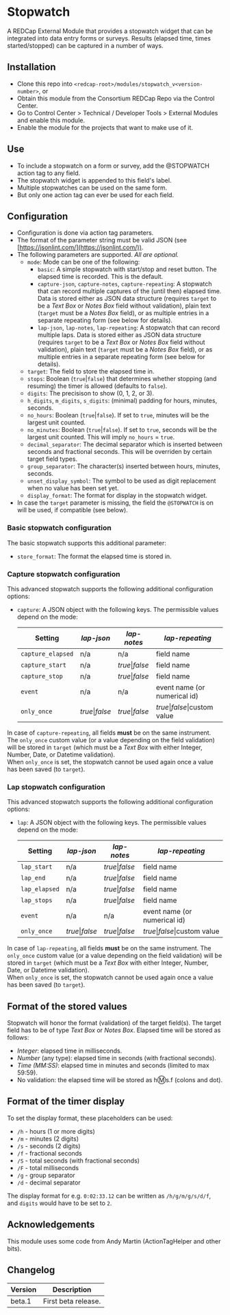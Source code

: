 # Stopwatch

A REDCap External Module that provides a stopwatch widget that can be integrated into data entry forms or surveys. Results (elapsed time, times started/stopped) can be captured in a number of ways.

## Installation

- Clone this repo into `<redcap-root>/modules/stopwatch_v<version-number>`, or
- Obtain this module from the Consortium REDCap Repo via the Control Center.
- Go to Control Center > Technical / Developer Tools > External Modules and enable this module.
- Enable the module for the projects that want to make use of it.

## Use

- To include a stopwatch on a form or survey, add the @STOPWATCH action tag to any field.
- The stopwatch widget is appended to this field's label.
- Multiple stopwatches can be used on the same form.
- But only one action tag can ever be used for each field.

## Configuration

- Configuration is done via action tag parameters.
- The format of the parameter string must be valid JSON (see [https://jsonlint.com/](https://jsonlint.com/)).
- The following parameters are supported. _All are optional._
  - `mode`: Mode can be one of the following:
    - `basic`: A simple stopwatch with start/stop and reset button. The elapsed time is recorded. This is the default.
    - `capture-json`, `capture-notes`, `capture-repeating`: A stopwatch that can record multiple captures of the (until then) elapsed time. Data is stored either as JSON data structure (requires `target` to be a _Text Box_ or _Notes Box_ field without validation), plain text (`target` must be a _Notes Box_ field), or as multiple entries in a separate repeating form (see below for details).
    - `lap-json`, `lap-notes`, `lap-repeating`: A stopwatch that can record multiple laps. Data is stored either as JSON data structure (requires `target` to be a _Text Box_ or _Notes Box_ field without validation), plain text (`target` must be a _Notes Box_ field), or as multiple entries in a separate repeating form (see below for details).
  - `target`: The field to store the elapsed time in.
  - `stops`: Boolean (`true`|`false`) that determines whether stopping (and resuming) the timer is allowed (defaults to `false`).
  - `digits`: The precisison to show (0, 1, 2, or 3).
  - `h_digits`, `m_digits`, `s_digits`: (minimal) padding for hours, minutes, seconds.
  - `no_hours`: Boolean (`true`|`false`). If set to `true`, minutes will be the largest unit counted.
  - `no_minutes`: Boolean (`true`|`false`). If set to `true`, seconds will be the largest unit counted. This will imply `no_hours` = `true`.
  - `decimal_separator`: The decimal separator which is inserted between seconds and fractional seconds. This will be overriden by certain target field types.
  - `group_separator`: The character(s) inserted between hours, minutes, seconds.
  - `unset_display_symbol`: The symbol to be used as digit replacement when no value has been set yet.
  - `display_format`: The format for display in the stopwatch widget.
- In case the `target` parameter is missing, the field the `@STOPWATCH` is on will be used, if compatible (see below).

### Basic stopwatch configuration

The basic stopwatch supports this additional parameter:

- `store_format`: The format the elapsed time is stored in.

### Capture stopwatch configuration

This advanced stopwatch supports the following additional configuration options:

- `capture`: A JSON object with the following keys. The permissible values depend on the mode:

  Setting           | _lap-json_      | _lap-notes_     | _lap-repeating_
  ----------------- | --------------- | --------------- | ------------------
  `capture_elapsed` | n/a             | n/a             | field name
  `capture_start`   | n/a             | _true_\|_false_ | field name
  `capture_stop`    | n/a             | _true_\|_false_ | field name
  `event`           | n/a             | n/a             | event name (or numerical id)
  `only_once`       | _true_\|_false_ | _true_\|_false_ | _true_\|_false_\|custom value

In case of `capture-repeating`, all fields **must** be on the same instrument. The `only_once` custom value (or a value depending on the field validation) will be stored in `target` (which must be a _Text Box_ with either Integer, Number, Date, or Datetime validation).  
When `only_once` is set, the stopwatch cannot be used again once a value has been saved (to `target`).

### Lap stopwatch configuration

This advanced stopwatch supports the following additional configuration options:

- `lap`: A JSON object with the following keys. The permissible values depend on the mode:

  Setting       | _lap-json_      | _lap-notes_     | _lap-repeating_
  ------------- | --------------- | --------------- | ------------------
  `lap_start`   | n/a             | _true_\|_false_ | field name
  `lap_end`     | n/a             | _true_\|_false_ | field name
  `lap_elapsed` | n/a             | _true_\|_false_ | field name
  `lap_stops`   | n/a             | _true_\|_false_ | field name
  `event`       | n/a             | n/a             | event name (or numerical id)
  `only_once`   | _true_\|_false_ | _true_\|_false_ | _true_\|_false_\|custom value

In case of `lap-repeating`, all fields **must** be on the same instrument. The `only_once` custom value (or a value depending on the field validation) will be stored in `target` (which must be a _Text Box_ with either Integer, Number, Date, or Datetime validation).  
When `only_once` is set, the stopwatch cannot be used again once a value has been saved (to `target`).

## Format of the stored values

Stopwatch will honor the format (validation) of the target field(s). The target field has to be of type _Text Box_ or _Notes Box_.
Elapsed time will be stored as follows:

- _Integer_: elapsed time in milliseconds.
- _Number_ (any type): elapsed time in seconds (with fractional seconds).
- _Time (MM:SS)_: elapsed time in minutes and seconds (limited to max 59:59).
- No validation: the elapsed time will be stored as h:m:s.f (colons and dot).

## Format of the timer display

To set the display format, these placeholders can be used:

- `/h` - hours (1 or more digits)
- `/m` - minutes (2 digits)
- `/s` - seconds (2 digits)
- `/f` - fractional seconds
- `/S` - total seconds (with fractional seconds)
- `/F` - total milliseconds
- `/g` - group separator
- `/d` - decimal separator

The display format for e.g. `0:02:33.12` can be written as `/h/g/m/g/s/d/f`, and `digits` would have to be set to `2`. 

## Acknowledgements

This module uses some code from Andy Martin (ActionTagHelper and other bits).

## Changelog

Version | Description
------- | ---------------------
beta.1  | First beta release.
